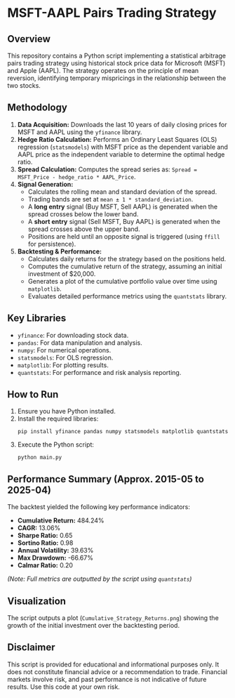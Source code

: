 # MSFT-AAPL Pairs Trading Strategy

## Overview

This repository contains a Python script implementing a statistical arbitrage pairs trading strategy using historical stock price data for Microsoft (MSFT) and Apple (AAPL). The strategy operates on the principle of mean reversion, identifying temporary mispricings in the relationship between the two stocks.

## Methodology

1.  **Data Acquisition:** Downloads the last 10 years of daily closing prices for MSFT and AAPL using the `yfinance` library.
2.  **Hedge Ratio Calculation:** Performs an Ordinary Least Squares (OLS) regression (`statsmodels`) with MSFT price as the dependent variable and AAPL price as the independent variable to determine the optimal hedge ratio.
3.  **Spread Calculation:** Computes the spread series as: `Spread = MSFT_Price - hedge_ratio * AAPL_Price`.
4.  **Signal Generation:**
    *   Calculates the rolling mean and standard deviation of the spread.
    *   Trading bands are set at `mean ± 1 * standard_deviation`.
    *   A **long entry** signal (Buy MSFT, Sell AAPL) is generated when the spread crosses below the lower band.
    *   A **short entry** signal (Sell MSFT, Buy AAPL) is generated when the spread crosses above the upper band.
    *   Positions are held until an opposite signal is triggered (using `ffill` for persistence).
5.  **Backtesting & Performance:**
    *   Calculates daily returns for the strategy based on the positions held.
    *   Computes the cumulative return of the strategy, assuming an initial investment of $20,000.
    *   Generates a plot of the cumulative portfolio value over time using `matplotlib`.
    *   Evaluates detailed performance metrics using the `quantstats` library.

## Key Libraries

*   `yfinance`: For downloading stock data.
*   `pandas`: For data manipulation and analysis.
*   `numpy`: For numerical operations.
*   `statsmodels`: For OLS regression.
*   `matplotlib`: For plotting results.
*   `quantstats`: For performance and risk analysis reporting.

## How to Run

1.  Ensure you have Python installed.
2.  Install the required libraries:
    ```
    pip install yfinance pandas numpy statsmodels matplotlib quantstats
    ```
3.  Execute the Python script:
    ```
    python main.py
    ```
    

## Performance Summary (Approx. 2015-05 to 2025-04)

The backtest yielded the following key performance indicators:

*   **Cumulative Return:** 484.24%
*   **CAGR:** 13.06%
*   **Sharpe Ratio:** 0.65
*   **Sortino Ratio:** 0.98
*   **Annual Volatility:** 39.63%
*   **Max Drawdown:** -66.67%
*   **Calmar Ratio:** 0.20

*(Note: Full metrics are outputted by the script using `quantstats`)*

## Visualization

The script outputs a plot (`Cumulative_Strategy_Returns.png`) showing the growth of the initial investment over the backtesting period.

## Disclaimer

This script is provided for educational and informational purposes only. It does not constitute financial advice or a recommendation to trade. Financial markets involve risk, and past performance is not indicative of future results. Use this code at your own risk.
